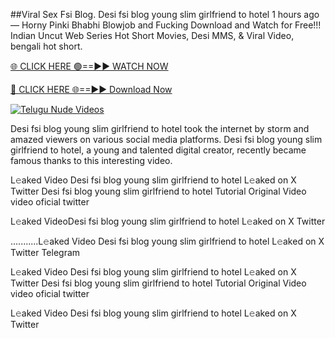##Viral Sex Fsi Blog. Desi fsi blog young slim girlfriend to hotel
1 hours ago — Horny Pinki Bhabhi Blowjob and Fucking Download and Watch for Free!!! Indian Uncut Web Series Hot Short Movies, Desi MMS, & Viral Video, bengali hot short.

[🌐 CLICK HERE 🟢==►► WATCH NOW](https://viralvideo2k25.blogspot.com/2025/02/xxx-videos-viral-git-hub.html)

[🔴 CLICK HERE 🌐==►► Download Now](https://viralvideo2k25.blogspot.com/2025/02/xxx-videos-viral-git-hub.html)

[![Telugu Nude Videos](https://i.imgur.com/dJHk4Zq.gif)](https://viralvideo2k25.blogspot.com/2025/02/xxx-videos-viral-git-hub.html)


Desi fsi blog young slim girlfriend to hotel took the internet by storm and amazed viewers on various social media platforms. Desi fsi blog young slim girlfriend to hotel, a young and talented digital creator, recently became famous thanks to this interesting video.

L𝚎aked Video Desi fsi blog young slim girlfriend to hotel L𝚎aked on X Twitter
Desi fsi blog young slim girlfriend to hotel Tutorial Original Video video oficial twitter

L𝚎aked VideoDesi fsi blog young slim girlfriend to hotel L𝚎aked on X Twitter

...........L𝚎aked Video Desi fsi blog young slim girlfriend to hotel L𝚎aked on X Twitter Telegram

L𝚎aked Video Desi fsi blog young slim girlfriend to hotel L𝚎aked on X Twitter
Desi fsi blog young slim girlfriend to hotel Tutorial Original Video video oficial twitter

L𝚎aked Video Desi fsi blog young slim girlfriend to hotel L𝚎aked on X Twitter